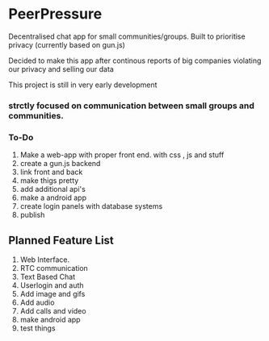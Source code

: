 # PeerPressure

Decentralised chat app for small communities/groups. Built to prioritise privacy
(currently based on gun.js)

Decided to make this app after continous reports of big companies violating our privacy and selling our data

This project is still in very early development

### strctly focused on communication between small groups and communities.

### To-Do
1. Make a web-app with proper front end. with css , js and stuff
2. create a gun.js backend
3. link front and back
4. make thigs pretty
5. add additional api's
6. make a android app
7. create login panels with database systems
8. publish

## Planned Feature List

1. Web Interface.
2. RTC communication
3. Text Based Chat
4. Userlogin and auth
5. Add image and gifs
6. Add audio
7. Add calls and video
8. make android app
9. test things
